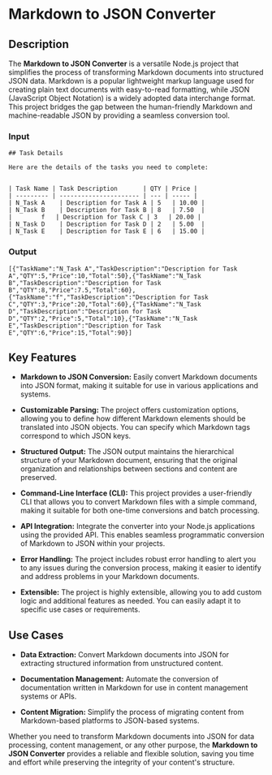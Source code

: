 # Markdown to JSON Converter

## Description

The **Markdown to JSON Converter** is a versatile Node.js project that simplifies the process of transforming Markdown documents into structured JSON data. Markdown is a popular lightweight markup language used for creating plain text documents with easy-to-read formatting, while JSON (JavaScript Object Notation) is a widely adopted data interchange format. This project bridges the gap between the human-friendly Markdown and machine-readable JSON by providing a seamless conversion tool.

### Input

```
## Task Details

Here are the details of the tasks you need to complete:


| Task Name | Task Description       | QTY | Price |
| --------- | ---------------------- | --- | ----- |
| N_Task A    | Description for Task A | 5   | 10.00 |
| N_Task B    | Description for Task B | 8   | 7.50  |
|        f   | Description for Task C | 3   | 20.00 |
| N_Task D    | Description for Task D | 2   | 5.00  |
| N_Task E    | Description for Task E | 6   | 15.00 |

```

### Output

```
[{"TaskName":"N_Task A","TaskDescription":"Description for Task A","QTY":5,"Price":10,"Total":50},{"TaskName":"N_Task B","TaskDescription":"Description for Task B","QTY":8,"Price":7.5,"Total":60},{"TaskName":"f","TaskDescription":"Description for Task C","QTY":3,"Price":20,"Total":60},{"TaskName":"N_Task D","TaskDescription":"Description for Task D","QTY":2,"Price":5,"Total":10},{"TaskName":"N_Task E","TaskDescription":"Description for Task E","QTY":6,"Price":15,"Total":90}]
```

## Key Features

- **Markdown to JSON Conversion:** Easily convert Markdown documents into JSON format, making it suitable for use in various applications and systems.

- **Customizable Parsing:** The project offers customization options, allowing you to define how different Markdown elements should be translated into JSON objects. You can specify which Markdown tags correspond to which JSON keys.

- **Structured Output:** The JSON output maintains the hierarchical structure of your Markdown document, ensuring that the original organization and relationships between sections and content are preserved.

- **Command-Line Interface (CLI):** This project provides a user-friendly CLI that allows you to convert Markdown files with a simple command, making it suitable for both one-time conversions and batch processing.

- **API Integration:** Integrate the converter into your Node.js applications using the provided API. This enables seamless programmatic conversion of Markdown to JSON within your projects.

- **Error Handling:** The project includes robust error handling to alert you to any issues during the conversion process, making it easier to identify and address problems in your Markdown documents.

- **Extensible:** The project is highly extensible, allowing you to add custom logic and additional features as needed. You can easily adapt it to specific use cases or requirements.

## Use Cases

- **Data Extraction:** Convert Markdown documents into JSON for extracting structured information from unstructured content.

- **Documentation Management:** Automate the conversion of documentation written in Markdown for use in content management systems or APIs.

- **Content Migration:** Simplify the process of migrating content from Markdown-based platforms to JSON-based systems.

Whether you need to transform Markdown documents into JSON for data processing, content management, or any other purpose, the **Markdown to JSON Converter** provides a reliable and flexible solution, saving you time and effort while preserving the integrity of your content's structure.


